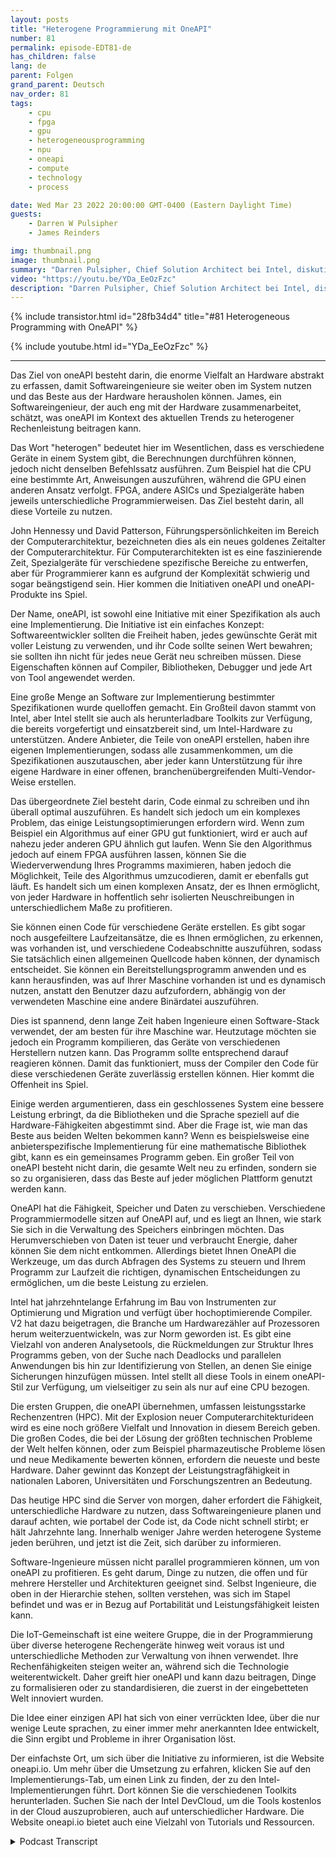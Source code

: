 ```yaml
---
layout: posts
title: "Heterogene Programmierung mit OneAPI"
number: 81
permalink: episode-EDT81-de
has_children: false
lang: de
parent: Folgen
grand_parent: Deutsch
nav_order: 81
tags:
    - cpu
    - fpga
    - gpu
    - heterogeneousprogramming
    - npu
    - oneapi
    - compute
    - technology
    - process

date: Wed Mar 23 2022 20:00:00 GMT-0400 (Eastern Daylight Time)
guests:
    - Darren W Pulsipher
    - James Reinders

img: thumbnail.png
image: thumbnail.png
summary: "Darren Pulsipher, Chief Solution Architect bei Intel, diskutiert mit James Reinders, dem Chief Evangelist von Intel OneAPI, über die Fähigkeiten und Zukunft von OneAPI. Dabei handelt es sich um ein branchenübergreifendes, offenes, auf Standards basierendes vereinheitlichtes Programmiermodell, das eine gemeinsame Entwicklererfahrung für Beschleunigerarchitekturen bietet."
video: "https://youtu.be/YDa_EeOzFzc"
description: "Darren Pulsipher, Chief Solution Architect bei Intel, diskutiert mit James Reinders, dem Chief Evangelist von Intel OneAPI, über die Fähigkeiten und Zukunft von OneAPI. Dabei handelt es sich um ein branchenübergreifendes, offenes, auf Standards basierendes vereinheitlichtes Programmiermodell, das eine gemeinsame Entwicklererfahrung für Beschleunigerarchitekturen bietet."
---
```


<div>
{% include transistor.html id="28fb34d4" title="#81 Heterogeneous Programming with OneAPI" %}

{% include youtube.html id="YDa_EeOzFzc" %}
</div>

---

Das Ziel von oneAPI besteht darin, die enorme Vielfalt an Hardware abstrakt zu erfassen, damit Softwareingenieure sie weiter oben im System nutzen und das Beste aus der Hardware herausholen können. James, ein Softwareingenieur, der auch eng mit der Hardware zusammenarbeitet, schätzt, was oneAPI im Kontext des aktuellen Trends zu heterogener Rechenleistung beitragen kann.

Das Wort "heterogen" bedeutet hier im Wesentlichen, dass es verschiedene Geräte in einem System gibt, die Berechnungen durchführen können, jedoch nicht denselben Befehlssatz ausführen. Zum Beispiel hat die CPU eine bestimmte Art, Anweisungen auszuführen, während die GPU einen anderen Ansatz verfolgt. FPGA, andere ASICs und Spezialgeräte haben jeweils unterschiedliche Programmierweisen. Das Ziel besteht darin, all diese Vorteile zu nutzen.

John Hennessy und David Patterson, Führungspersönlichkeiten im Bereich der Computerarchitektur, bezeichneten dies als ein neues goldenes Zeitalter der Computerarchitektur. Für Computerarchitekten ist es eine faszinierende Zeit, Spezialgeräte für verschiedene spezifische Bereiche zu entwerfen, aber für Programmierer kann es aufgrund der Komplexität schwierig und sogar beängstigend sein. Hier kommen die Initiativen oneAPI und oneAPI-Produkte ins Spiel.

Der Name, oneAPI, ist sowohl eine Initiative mit einer Spezifikation als auch eine Implementierung. Die Initiative ist ein einfaches Konzept: Softwareentwickler sollten die Freiheit haben, jedes gewünschte Gerät mit voller Leistung zu verwenden, und ihr Code sollte seinen Wert bewahren; sie sollten ihn nicht für jedes neue Gerät neu schreiben müssen. Diese Eigenschaften können auf Compiler, Bibliotheken, Debugger und jede Art von Tool angewendet werden.

Eine große Menge an Software zur Implementierung bestimmter Spezifikationen wurde quelloffen gemacht. Ein Großteil davon stammt von Intel, aber Intel stellt sie auch als herunterladbare Toolkits zur Verfügung, die bereits vorgefertigt und einsatzbereit sind, um Intel-Hardware zu unterstützen. Andere Anbieter, die Teile von oneAPI erstellen, haben ihre eigenen Implementierungen, sodass alle zusammenkommen, um die Spezifikationen auszutauschen, aber jeder kann Unterstützung für ihre eigene Hardware in einer offenen, branchenübergreifenden Multi-Vendor-Weise erstellen.

Das übergeordnete Ziel besteht darin, Code einmal zu schreiben und ihn überall optimal auszuführen. Es handelt sich jedoch um ein komplexes Problem, das einige Leistungsoptimierungen erfordern wird. Wenn zum Beispiel ein Algorithmus auf einer GPU gut funktioniert, wird er auch auf nahezu jeder anderen GPU ähnlich gut laufen. Wenn Sie den Algorithmus jedoch auf einem FPGA ausführen lassen, können Sie die Wiederverwendung Ihres Programms maximieren, haben jedoch die Möglichkeit, Teile des Algorithmus umzucodieren, damit er ebenfalls gut läuft. Es handelt sich um einen komplexen Ansatz, der es Ihnen ermöglicht, von jeder Hardware in hoffentlich sehr isolierten Neuschreibungen in unterschiedlichem Maße zu profitieren.

Sie können einen Code für verschiedene Geräte erstellen. Es gibt sogar noch ausgefeiltere Laufzeitansätze, die es Ihnen ermöglichen, zu erkennen, was vorhanden ist, und verschiedene Codeabschnitte auszuführen, sodass Sie tatsächlich einen allgemeinen Quellcode haben können, der dynamisch entscheidet. Sie können ein Bereitstellungsprogramm anwenden und es kann herausfinden, was auf Ihrer Maschine vorhanden ist und es dynamisch nutzen, anstatt den Benutzer dazu aufzufordern, abhängig von der verwendeten Maschine eine andere Binärdatei auszuführen.

Dies ist spannend, denn lange Zeit haben Ingenieure einen Software-Stack verwendet, der am besten für ihre Maschine war. Heutzutage möchten sie jedoch ein Programm kompilieren, das Geräte von verschiedenen Herstellern nutzen kann. Das Programm sollte entsprechend darauf reagieren können. Damit das funktioniert, muss der Compiler den Code für diese verschiedenen Geräte zuverlässig erstellen können. Hier kommt die Offenheit ins Spiel.

Einige werden argumentieren, dass ein geschlossenes System eine bessere Leistung erbringt, da die Bibliotheken und die Sprache speziell auf die Hardware-Fähigkeiten abgestimmt sind. Aber die Frage ist, wie man das Beste aus beiden Welten bekommen kann? Wenn es beispielsweise eine anbieterspezifische Implementierung für eine mathematische Bibliothek gibt, kann es ein gemeinsames Programm geben. Ein großer Teil von oneAPI besteht nicht darin, die gesamte Welt neu zu erfinden, sondern sie so zu organisieren, dass das Beste auf jeder möglichen Plattform genutzt werden kann.

OneAPI hat die Fähigkeit, Speicher und Daten zu verschieben. Verschiedene Programmiermodelle sitzen auf OneAPI auf, und es liegt an Ihnen, wie stark Sie sich in die Verwaltung des Speichers einbringen möchten. Das Herumverschieben von Daten ist teuer und verbraucht Energie, daher können Sie dem nicht entkommen. Allerdings bietet Ihnen OneAPI die Werkzeuge, um das durch Abfragen des Systems zu steuern und Ihrem Programm zur Laufzeit die richtigen, dynamischen Entscheidungen zu ermöglichen, um die beste Leistung zu erzielen.

Intel hat jahrzehntelange Erfahrung im Bau von Instrumenten zur Optimierung und Migration und verfügt über hochoptimierende Compiler. V2 hat dazu beigetragen, die Branche um Hardwarezähler auf Prozessoren herum weiterzuentwickeln, was zur Norm geworden ist. Es gibt eine Vielzahl von anderen Analysetools, die Rückmeldungen zur Struktur Ihres Programms geben, von der Suche nach Deadlocks und parallelen Anwendungen bis hin zur Identifizierung von Stellen, an denen Sie einige Sicherungen hinzufügen müssen. Intel stellt all diese Tools in einem oneAPI-Stil zur Verfügung, um vielseitiger zu sein als nur auf eine CPU bezogen.

Die ersten Gruppen, die oneAPI übernehmen, umfassen leistungsstarke Rechenzentren (HPC). Mit der Explosion neuer Computerarchitekturideen wird es eine noch größere Vielfalt und Innovation in diesem Bereich geben. Die großen Codes, die bei der Lösung der größten technischen Probleme der Welt helfen können, oder zum Beispiel pharmazeutische Probleme lösen und neue Medikamente bewerten können, erfordern die neueste und beste Hardware. Daher gewinnt das Konzept der Leistungstragfähigkeit in nationalen Laboren, Universitäten und Forschungszentren an Bedeutung.

Das heutige HPC sind die Server von morgen, daher erfordert die Fähigkeit, unterschiedliche Hardware zu nutzen, dass Softwareingenieure planen und darauf achten, wie portabel der Code ist, da Code nicht schnell stirbt; er hält Jahrzehnte lang. Innerhalb weniger Jahre werden heterogene Systeme jeden berühren, und jetzt ist die Zeit, sich darüber zu informieren.

Software-Ingenieure müssen nicht parallel programmieren können, um von oneAPI zu profitieren. Es geht darum, Dinge zu nutzen, die offen und für mehrere Hersteller und Architekturen geeignet sind. Selbst Ingenieure, die oben in der Hierarchie stehen, sollten verstehen, was sich im Stapel befindet und was er in Bezug auf Portabilität und Leistungsfähigkeit leisten kann.

Die IoT-Gemeinschaft ist eine weitere Gruppe, die in der Programmierung über diverse heterogene Rechengeräte hinweg weit voraus ist und unterschiedliche Methoden zur Verwaltung von ihnen verwendet. Ihre Rechenfähigkeiten steigen weiter an, während sich die Technologie weiterentwickelt. Daher greift hier oneAPI und kann dazu beitragen, Dinge zu formalisieren oder zu standardisieren, die zuerst in der eingebetteten Welt innoviert wurden.

Die Idee einer einzigen API hat sich von einer verrückten Idee, über die nur wenige Leute sprachen, zu einer immer mehr anerkannten Idee entwickelt, die Sinn ergibt und Probleme in ihrer Organisation löst.

Der einfachste Ort, um sich über die Initiative zu informieren, ist die Website oneapi.io. Um mehr über die Umsetzung zu erfahren, klicken Sie auf den Implementierungs-Tab, um einen Link zu finden, der zu den Intel-Implementierungen führt. Dort können Sie die verschiedenen Toolkits herunterladen. Suchen Sie nach der Intel DevCloud, um die Tools kostenlos in der Cloud auszuprobieren, auch auf unterschiedlicher Hardware. Die Website oneapi.io bietet auch eine Vielzahl von Tutorials und Ressourcen.



<details>
<summary> Podcast Transcript </summary>

<p></p>

</details>
